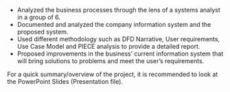 * Analyzed the business processes through the lens of a systems analyst in a group of 6. 
* Documented and analyzed the company information system and the proposed system. 
* Used different methodology such as DFD Narrative, User requirements, Use Case Model and PIECE analysis to provide a detailed report. 
* Proposed improvements in the business’ current information system that will bring solutions to problems and meet the user’s requirements. 

For a quick summary/overview of the project, it is recommended to look at the PowerPoint Slides (Presentation file).
